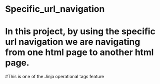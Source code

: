 # Specific_url_navigation
# In this project, by using the specific url navigation we are navigating from one html page to another html page.
#This is one of the Jinja operational tags feature
